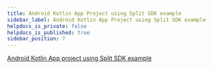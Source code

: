 ```yaml
---
title: Android Kotlin App Project using Split SDK example
sidebar_label: Android Kotlin App Project using Split SDK example
helpdocs_is_private: false
helpdocs_is_published: true
sidebar_position: 7
---
```


<p>
  <button hidden style={{borderRadius:'8px', border:'1px', fontFamily:'Courier New', fontWeight:'800', textAlign:'left'}}> help.split.io link: https://help.split.io/hc/en-us/articles/360039727592-Android-Kotlin-App-Project-using-Split-SDK-example </button>
</p>

[Android Kotlin App project using Split SDK example](https://github.com/Split-Community/Split-SDKs-Examples/tree/main/Android-Kotlin-Split-SDK)